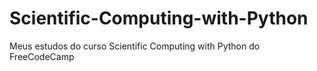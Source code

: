 # Scientific-Computing-with-Python
Meus estudos do curso Scientific Computing with Python do FreeCodeCamp
